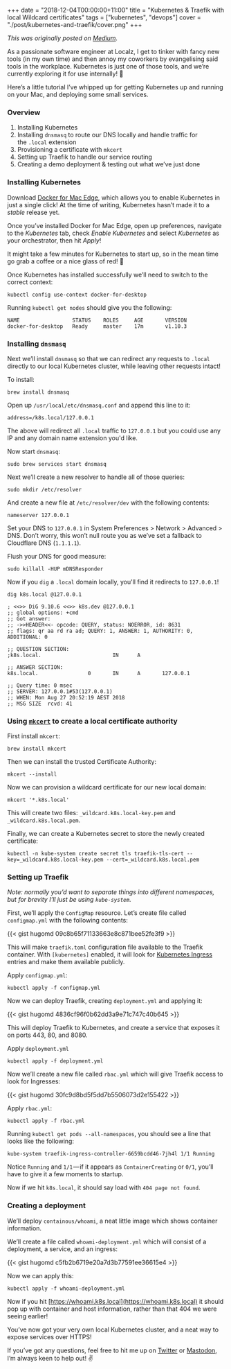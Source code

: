 +++
date = "2018-12-04T00:00:00+11:00"
title = "Kubernetes & Traefik with local Wildcard certificates"
tags = ["kubernetes", "devops"]
cover = "./post/kubernetes-and-traefik/cover.png"
+++

*This was originally posted on [Medium](https://medium.com/localz-engineering/kubernetes-traefik-locally-with-a-wildcard-certificate-e15219e5255d<Paste>).*

As a passionate software engineer at Localz, I get to tinker with fancy new tools (in my own time) and then annoy my coworkers by evangelising said tools in the workplace. Kubernetes is just one of those tools, and we’re currently exploring it for use internally! 🐙

Here’s a little tutorial I’ve whipped up for getting Kubernetes up and running on your Mac, and deploying some small services.

### Overview
1.  Installing Kubernetes
2.  Installing `dnsmasq` to route our DNS locally and handle traffic for the `.local` extension
3.  Provisioning a certificate with `mkcert`
4.  Setting up Traefik to handle our service routing
5.  Creating a demo deployment & testing out what we’ve just done

### Installing Kubernetes

Download [Docker for Mac Edge](https://docs.docker.com/docker-for-mac/edge-release-notes/), which allows you to enable Kubernetes in just a single click! At the time of writing, Kubernetes hasn’t made it to a _stable_ release yet.

Once you’ve installed Docker for Mac Edge, open up preferences, navigate to the _Kubernetes_ tab, check _Enable Kubernetes_ and select _Kubernetes_ as your orchestrator, then hit _Apply_!

It might take a few minutes for Kubernetes to start up, so in the mean time go grab a coffee or a nice glass of red! 🍷

Once Kubernetes has installed successfully we’ll need to switch to the correct context:

```
kubectl config use-context docker-for-desktop
```

Running `kubectl get nodes` should give you the following:

```
NAME                 STATUS    ROLES     AGE       VERSION
docker-for-desktop   Ready     master    17m       v1.10.3
```

### Installing `dnsmasq`

Next we’ll install `dnsmasq` so that we can redirect any requests to `.local` directly to our local Kubernetes cluster, while leaving other requests intact!

To install:

```
brew install dnsmasq
```

Open up `/usr/local/etc/dnsmasq.conf` and append this line to it:

```
address=/k8s.local/127.0.0.1
```

The above will redirect all `.local` traffic to `127.0.0.1` but you could use any IP and any domain name extension you'd like.

Now start `dnsmasq`:

```
sudo brew services start dnsmasq
```

Next we’ll create a new resolver to handle all of those queries:

```
sudo mkdir /etc/resolver
```

And create a new file at `/etc/resolver/dev` with the following contents:

```
nameserver 127.0.0.1
```

Set your DNS to `127.0.0.1` in System Preferences > Network > Advanced > DNS. Don’t worry, this won’t null route you as we’ve set a fallback to Cloudflare DNS (`1.1.1.1`).

Flush your DNS for good measure:

```
sudo killall -HUP mDNSResponder
```

Now if you `dig` a `.local` domain locally, you'll find it redirects to `127.0.0.1`!

```
dig k8s.local @127.0.0.1

; <<>> DiG 9.10.6 <<>> k8s.dev @127.0.0.1
;; global options: +cmd
;; Got answer:
;; ->>HEADER<<- opcode: QUERY, status: NOERROR, id: 8631
;; flags: qr aa rd ra ad; QUERY: 1, ANSWER: 1, AUTHORITY: 0, ADDITIONAL: 0

;; QUESTION SECTION:
;k8s.local.                       IN      A

;; ANSWER SECTION:
k8s.local.                0       IN      A       127.0.0.1

;; Query time: 0 msec
;; SERVER: 127.0.0.1#53(127.0.0.1)
;; WHEN: Mon Aug 27 20:52:19 AEST 2018
;; MSG SIZE  rcvd: 41
```

### Using [`mkcert`](https://github.com/FiloSottile/mkcert/) to create a local certificate authority

First install `mkcert`:

```
brew install mkcert
```

Then we can install the trusted Certificate Authority:

```
mkcert --install
```

Now we can provision a wildcard certificate for our new local domain:

```
mkcert '*.k8s.local'
```

This will create two files: `_wildcard.k8s.local-key.pem` and `_wildcard.k8s.local.pem`.

Finally, we can create a Kubernetes secret to store the newly created certificate:

```
kubectl -n kube-system create secret tls traefik-tls-cert --key=_wildcard.k8s.local-key.pem --cert=_wildcard.k8s.local.pem
```

### Setting up Traefik

_Note: normally you’d want to separate things into different namespaces, but for brevity I’ll just be using `kube-system`._

First, we’ll apply the `ConfigMap` resource. Let’s create file called `configmap.yml` with the following contents:

{{< gist hugomd 09c8b65f71133663e8c871bee52fe3f9 >}}

This will make `traefik.toml` configuration file available to the Traefik container. With `[kubernetes]` enabled, it will look for [Kubernetes Ingress](https://kubernetes.io/docs/concepts/services-networking/ingress/) entries and make them available publicly.

Apply `configmap.yml`:

```
kubectl apply -f configmap.yml
```

Now we can deploy Traefik, creating `deployment.yml` and applying it:

{{< gist hugomd 4836cf96f0b62dd3a9e71c747c40b645 >}}

This will deploy Traefik to Kubernetes, and create a service that exposes it on ports 443, 80, and 8080.

Apply `deployment.yml`

```
kubectl apply -f deployment.yml
```

Now we’ll create a new file called `rbac.yml` which will give Traefik access to look for Ingresses:

{{< gist hugomd 30fc9d8bd5f5dd7b5506073d2e155422 >}}

Apply `rbac.yml`:

```
kubectl apply -f rbac.yml
```

Running `kubectl get pods --all-namespaces`, you should see a line that looks like the following:

```
kube-system traefik-ingress-controller-6659bcdd46-7jh4l 1/1 Running
```

Notice `Running` and `1/1` — if it appears as `ContainerCreating` or `0/1`, you’ll have to give it a few moments to startup.

Now if we hit `k8s.local`, it should say load with `404 page not found`.

### Creating a deployment

We’ll deploy `containous/whoami`, a neat little image which shows container information.

We’ll create a file called `whoami-deployment.yml` which will consist of a deployment, a service, and an ingress:

{{< gist hugomd c5fb2b6719e20a7d3b77591ee36615e4 >}}

Now we can apply this:

```
kubectl apply -f whoami-deployment.yml
```

Now if you hit [https://whoami.k8s.local](https://whoami.k8s.local) it should pop up with container and host information, rather than that 404 we were seeing earlier!

You’ve now got your very own local Kubernetes cluster, and a neat way to expose services over HTTPS!

If you’ve got any questions, feel free to hit me up on [Twitter](https://twitter.com/hugojmd) or [Mastodon](https://melb.social/@hugo), I’m always keen to help out! ✌️
